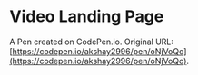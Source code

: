 # Video Landing Page

A Pen created on CodePen.io. Original URL: [https://codepen.io/akshay2996/pen/oNjVoQo](https://codepen.io/akshay2996/pen/oNjVoQo).

